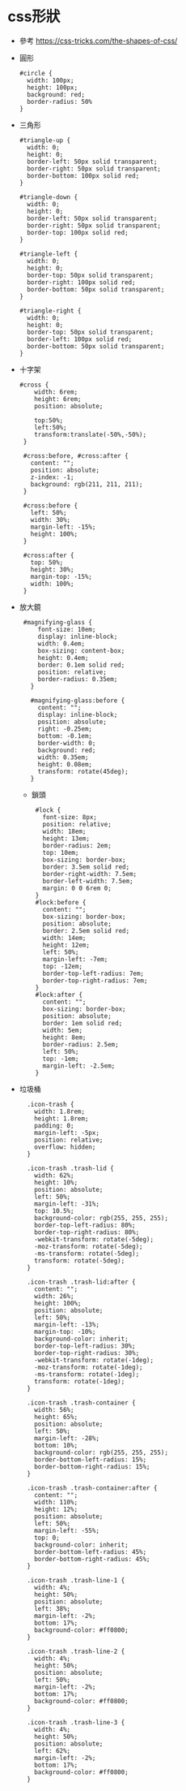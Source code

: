 # css形狀

- 參考 https://css-tricks.com/the-shapes-of-css/

- 圓形

      #circle {
        width: 100px;
        height: 100px;
        background: red;
        border-radius: 50%
      }
- 三角形

      #triangle-up {
        width: 0;
        height: 0;
        border-left: 50px solid transparent;
        border-right: 50px solid transparent;
        border-bottom: 100px solid red;
      }
      
      #triangle-down {
        width: 0;
        height: 0;
        border-left: 50px solid transparent;
        border-right: 50px solid transparent;
        border-top: 100px solid red;
      }
      
      #triangle-left {
        width: 0;
        height: 0;
        border-top: 50px solid transparent;
        border-right: 100px solid red;
        border-bottom: 50px solid transparent;
      }
      
      #triangle-right {
        width: 0;
        height: 0;
        border-top: 50px solid transparent;
        border-left: 100px solid red;
        border-bottom: 50px solid transparent;
      }
    
- 十字架

      #cross {
          width: 6rem;
          height: 6rem;
          position: absolute;

          top:50%;
          left:50%;
          transform:translate(-50%,-50%);
       }

       #cross:before, #cross:after {
         content: "";
         position: absolute;
         z-index: -1;
         background: rgb(211, 211, 211);
       }

       #cross:before {
         left: 50%;
         width: 30%;
         margin-left: -15%;
         height: 100%;
       }

       #cross:after {
         top: 50%;
         height: 30%;
         margin-top: -15%;
         width: 100%;
       }
       
 - 放大鏡
 
        #magnifying-glass {
            font-size: 10em;
            display: inline-block;
            width: 0.4em;
            box-sizing: content-box;
            height: 0.4em;
            border: 0.1em solid red;
            position: relative;
            border-radius: 0.35em;
          }
          
          #magnifying-glass:before {
            content: "";
            display: inline-block;
            position: absolute;
            right: -0.25em;
            bottom: -0.1em;
            border-width: 0;
            background: red;
            width: 0.35em;
            height: 0.08em;
            transform: rotate(45deg);
          }
  
   - 鎖頭

          #lock {
            font-size: 8px;
            position: relative;
            width: 18em;
            height: 13em;
            border-radius: 2em;
            top: 10em;
            box-sizing: border-box;
            border: 3.5em solid red;
            border-right-width: 7.5em;
            border-left-width: 7.5em;
            margin: 0 0 6rem 0;
          }
          #lock:before {
            content: "";
            box-sizing: border-box;
            position: absolute;
            border: 2.5em solid red;
            width: 14em;
            height: 12em;
            left: 50%;
            margin-left: -7em;
            top: -12em;
            border-top-left-radius: 7em;
            border-top-right-radius: 7em;
          }
          #lock:after {
            content: "";
            box-sizing: border-box;
            position: absolute;
            border: 1em solid red;
            width: 5em;
            height: 8em;
            border-radius: 2.5em;
            left: 50%;
            top: -1em;
            margin-left: -2.5em;
          }

- 垃圾桶

        .icon-trash {
          width: 1.8rem;
          height: 1.8rem;
          padding: 0;
          margin-left: -5px;
          position: relative;
          overflow: hidden;
        }

        .icon-trash .trash-lid {
          width: 62%;
          height: 10%;
          position: absolute;
          left: 50%;
          margin-left: -31%;
          top: 10.5%;
          background-color: rgb(255, 255, 255);
          border-top-left-radius: 80%;
          border-top-right-radius: 80%;
          -webkit-transform: rotate(-5deg);
          -moz-transform: rotate(-5deg);
          -ms-transform: rotate(-5deg);
          transform: rotate(-5deg); 
        }

        .icon-trash .trash-lid:after {
          content: "";
          width: 26%;
          height: 100%;
          position: absolute;
          left: 50%;
          margin-left: -13%;
          margin-top: -10%;
          background-color: inherit;
          border-top-left-radius: 30%;
          border-top-right-radius: 30%;
          -webkit-transform: rotate(-1deg);
          -moz-transform: rotate(-1deg);
          -ms-transform: rotate(-1deg);
          transform: rotate(-1deg); 
        }

        .icon-trash .trash-container {
          width: 56%;
          height: 65%;
          position: absolute;
          left: 50%;
          margin-left: -28%;
          bottom: 10%;
          background-color: rgb(255, 255, 255);
          border-bottom-left-radius: 15%;
          border-bottom-right-radius: 15%;
        }

        .icon-trash .trash-container:after {
          content: "";
          width: 110%;
          height: 12%;
          position: absolute;
          left: 50%;
          margin-left: -55%;
          top: 0;
          background-color: inherit;
          border-bottom-left-radius: 45%;
          border-bottom-right-radius: 45%;
        }

        .icon-trash .trash-line-1 {
          width: 4%;
          height: 50%;
          position: absolute;
          left: 38%;
          margin-left: -2%;
          bottom: 17%;
          background-color: #ff0800;
        }

        .icon-trash .trash-line-2 {
          width: 4%;
          height: 50%;
          position: absolute;
          left: 50%;
          margin-left: -2%;
          bottom: 17%;
          background-color: #ff0800;
        }

        .icon-trash .trash-line-3 {
          width: 4%;
          height: 50%;
          position: absolute;
          left: 62%;
          margin-left: -2%;
          bottom: 17%;
          background-color: #ff0800;
        }
  
